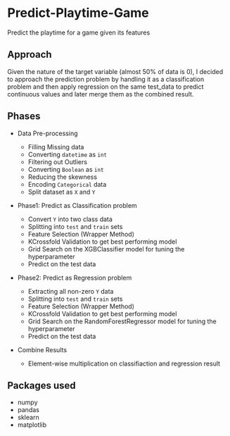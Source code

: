 # Predict-Playtime-Game
Predict the playtime for a game given its features


## Approach
Given the nature of the target variable (almost 50% of data is 0), I decided to approach the prediction problem by handling it as a classification problem and then apply regression on the same test_data to predict continuous values and later merge them as the combined result.

## Phases
- Data Pre-processing
    - Filling Missing data
    - Converting `datetime` as `int`
    - Filtering out Outliers
    - Converting `Boolean` as `int`
    - Reducing the skewness
    -  Encoding `Categorical` data
    - Split dataset as `X` and `Y`

- Phase1: Predict as Classification problem
    - Convert `Y` into two class data
    - Splitting into `test` and `train` sets
    - Feature Selection (Wrapper Method)
    - KCrossfold Validation to get best performing model
    - Grid Search on the XGBClassifier model for tuning the hyperparameter
    - Predict on the test data

- Phase2: Predict as Regression problem
    - Extracting all non-zero `Y` data
    - Splitting into `test` and `train` sets
    - Feature Selection (Wrapper Method)
    - KCrossfold Validation to get best performing model
    - Grid Search on the RandomForestRegressor model for tuning the hyperparameter
    - Predict on the test data

- Combine Results
    - Element-wise multiplication on classifiaction and regression result


## Packages used
- numpy
- pandas
- sklearn
- matplotlib